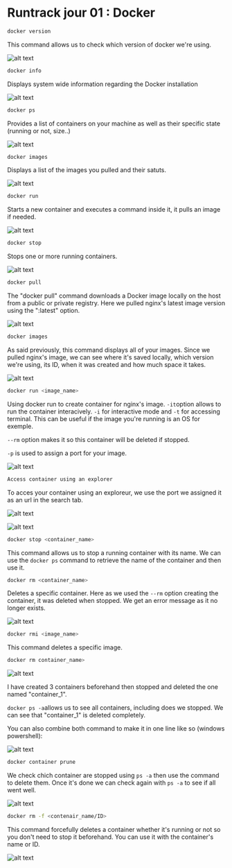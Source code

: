# Runtrack jour 01 : Docker

```sh
docker version
```
This command allows us to check which version of docker we're using.


![alt text](<images_docker/docker_version.png>)


```sh
docker info
```
Displays system wide information regarding the Docker installation 

![alt text](<images_docker/docker_info.png>)

```sh
docker ps
```
Provides a list of containers on your machine as well as their specific state (running or not, size..)

![alt text](<images_docker/docker_ps.png>)

```sh
docker images
```
Displays a list of the images you pulled and their satuts.

![alt text](<images_docker/docker_images.png>)

```sh
docker run
```

Starts a new container and executes a command inside it, it pulls an image if needed. 

![alt text](<images_docker/docker_run.png>)

```sh
docker stop
```
Stops one or more running containers.

![alt text](<images_docker/docker_stop.png>)

```sh
docker pull
```
The "docker pull" command downloads a Docker image locally on the host from a public or private registry. Here we pulled nginx's latest image version using the ":latest" option.

![alt text](<images_docker/docker_pull.png>)

```sh
docker images
```
As said previously, this command displays all of your images. Since we pulled nginx's image, we can see where it's saved locally, which version we're using, its ID, when it was created and how much space it takes. 

![alt text](<images_docker/docker_images_exemple.png>)

```sh
docker run <image_name>
```

Using docker run to create container for nginx's image. `-it`option allows to run the container interacively. `-i` for interactive mode and `-t` for accessing terminal. This can be useful if the image you're running is an OS for exemple.

  ```--rm``` option makes it so this container will be deleted if stopped. 

  `-p` is used to assign a port for your image.

![alt text](<images_docker/docker_run_exemple.png>)

```sh
Access container using an explorer
``` 
To acces your container using an exploreur, we use the port we assigned it as an url in the search tab.

![alt text](<images_docker/docker_explorer_url.png>)

![alt text](<images_docker/nginx_explorer.png>)

```sh
docker stop <container_name>
```
This command allows us to stop a running container with its name. We can use the `docker ps` command to retrieve the name of the container and then use it.


```sh
docker rm <container_name>
```

Deletes a specific container. Here as we used the `--rm` option creating the container, it was deleted when stopped. We get an error message as it no longer exists.

![alt text](images_docker/docker_rm.png)

```sh
docker rmi <image_name>
```

This command deletes a specific image. 




```sh
docker rm container_name>
```

![alt text](images_docker/docker_stop_then_rm.png)

I have created 3 containers beforehand then stopped and deleted the one named "container_1".

`docker ps -a`allows us to see all containers, including does we stopped. We can see that "container_1" is deleted completely. 

You can also combine both command to make it in one line like so (windows powershell):

![alt text](images_docker/docker_stop_and_rm.png)


```sh
docker container prune
```

We check chich container are stopped using `ps -a` then use the command to delete them.
Once it's done we can check again with `ps -a` to see if all went well.

![alt text](images_docker/docker_container_prune.png)

```sh
docker rm -f <contenair_name/ID>
```

This command forcefully deletes a container whether it's running or not so you don't need to stop it beforehand. You can use it with the container's name or ID.

![alt text](images_docker/docker_rm_f.png)


